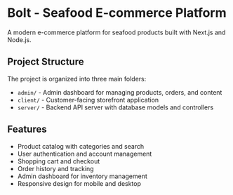 # Bolt - Seafood E-commerce Platform

A modern e-commerce platform for seafood products built with Next.js and Node.js.

## Project Structure

The project is organized into three main folders:

- `admin/` - Admin dashboard for managing products, orders, and content
- `client/` - Customer-facing storefront application
- `server/` - Backend API server with database models and controllers

## Features

- Product catalog with categories and search
- User authentication and account management
- Shopping cart and checkout
- Order history and tracking
- Admin dashboard for inventory management
- Responsive design for mobile and desktop 